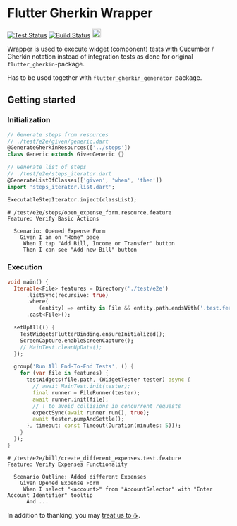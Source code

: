 # Flutter Gherkin Wrapper

[![Test Status](https://github.com/lyskouski/flutter_gherkin_wrapper/actions/workflows/test.yml/badge.svg)](https://github.com/lyskouski/dart_class_wrapper/actions/workflows/test.yml)
[![Build Status](https://github.com/lyskouski/flutter_gherkin_wrapper/actions/workflows/build.yml/badge.svg)](https://github.com/lyskouski/dart_class_wrapper/actions/workflows/build.yml)
<a href="https://www.buymeacoffee.com/lyskouski"><img height="20" src="https://img.buymeacoffee.com/button-api/?text=Buy me a coffee&emoji=&slug=lyskouski&button_colour=FFDD00&font_colour=000000&font_family=Cookie&outline_colour=000000&coffee_colour=ffffff" /></a>

Wrapper is used to execute widget (component) tests with Cucumber / Gherkin 
notation instead of integration tests as done for original 
`flutter_gherkin`-package.

Has to be used together with `flutter_gherkin_generator`-package.

## Getting started

### Initialization
```dart
// Generate steps from resources
// ./test/e2e/given/generic.dart
@GenerateGherkinResources(['../steps'])
class Generic extends GivenGeneric {}

// Generate list of steps
// ./test/e2e/steps_iterator.dart
@GenerateListOfClasses(['given', 'when', 'then'])
import 'steps_iterator.list.dart';

ExecutableStepIterator.inject(classList);
```
```gherkin
# /test/e2e/steps/open_expense_form.resource.feature
Feature: Verify Basic Actions

  Scenario: Opened Expense Form
    Given I am on "Home" page
     When I tap "Add Bill, Income or Transfer" button
     Then I can see "Add new Bill" button
```

### Execution
```dart
void main() {
  Iterable<File> features = Directory('./test/e2e')
      .listSync(recursive: true)
      .where(
          (entity) => entity is File && entity.path.endsWith('.test.feature'))
      .cast<File>();

  setUpAll(() {
    TestWidgetsFlutterBinding.ensureInitialized();
    ScreenCapture.enableScreenCapture();
    // MainTest.cleanUpData();
  });

  group('Run All End-To-End Tests', () {
    for (var file in features) {
      testWidgets(file.path, (WidgetTester tester) async {
        // await MainTest.init(tester);
        final runner = FileRunner(tester);
        await runner.init(file);
        // ! to avoid collisions in concurrent requests
        expectSync(await runner.run(), true);
        await tester.pumpAndSettle();
      }, timeout: const Timeout(Duration(minutes: 5)));
    }
  });
}
```
```gherkin
# /test/e2e/bill/create_different_expenses.test.feature
Feature: Verify Expenses Functionality

  Scenario Outline: Added different Expenses
    Given Opened Expense Form
     When I select "<account>" from "AccountSelector" with "Enter Account Identifier" tooltip
      And ...
```

In addition to thanking, you may [treat us to :coffee:](https://www.buymeacoffee.com/lyskouski).
